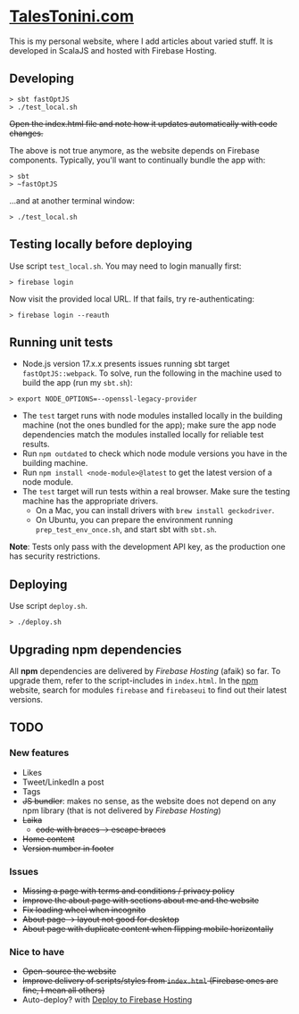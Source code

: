 # [TalesTonini.com](https://talestonini.com)
This is my personal website, where I add articles about varied stuff.
It is developed in ScalaJS and hosted with Firebase Hosting.

## Developing
```
> sbt fastOptJS
> ./test_local.sh
```
~~Open the index.html file and note how it updates automatically with code changes.~~

The above is not true anymore, as the website depends on Firebase components.
Typically, you'll want to continually bundle the app with:
```
> sbt
> ~fastOptJS
```
...and at another terminal window:
```
> ./test_local.sh
```

## Testing locally before deploying
Use script `test_local.sh`.  You may need to login manually first:
```
> firebase login
```
Now visit the provided local URL.
If that fails, try re-authenticating:
```
> firebase login --reauth
```

## Running unit tests
- Node.js version 17.x.x presents issues running sbt target `fastOptJS::webpack`. To solve, run the following in the
machine used to build the app (run my `sbt.sh`):
```
> export NODE_OPTIONS=--openssl-legacy-provider
```
- The `test` target runs with node modules installed locally in the building machine (not the ones bundled for the app);
make sure the app node dependencies match the modules installed locally for reliable test results.
- Run `npm outdated` to check which node module versions you have in the building machine.
- Run `npm install <node-module>@latest` to get the latest version of a node module.
- The `test` target will run tests within a real browser. Make sure the testing machine has the appropriate drivers.
  - On a Mac, you can install drivers with `brew install geckodriver`.
  - On Ubuntu, you can prepare the environment running `prep_test_env_once.sh`, and start sbt with `sbt.sh`.

**Note**: Tests only pass with the development API key, as the production one has security restrictions.

## Deploying
Use script `deploy.sh`.
```
> ./deploy.sh
```

## Upgrading npm dependencies
All **npm** dependencies are delivered by *Firebase Hosting* (afaik) so far. To upgrade them, refer to the
script-includes in `index.html`. In the [npm](https://www.npmjs.com/) website, search for modules `firebase` and
`firebaseui` to find out their latest versions.

## TODO

### New features
- Likes
- Tweet/LinkedIn a post
- Tags
- ~~JS bundler~~: makes no sense, as the website does not depend on any npm library (that is not delivered by *Firebase
Hosting*)
- ~~Laika~~
  - ~~code with braces -> escape braces~~
- ~~Home content~~
- ~~Version number in footer~~

### Issues
- ~~Missing a page with terms and conditions / privacy policy~~
- ~~Improve the about page with sections about me and the website~~
- ~~Fix loading wheel when incognito~~
- ~~About page -> layout not good for desktop~~
- ~~About page with duplicate content when flipping mobile horizontally~~

### Nice to have
- ~~Open-source the website~~
- ~~Improve delivery of scripts/styles from `index.html` (Firebase ones are fine, I mean all others)~~
- Auto-deploy? with [Deploy to Firebase Hosting](https://github.com/marketplace/actions/deploy-to-firebase-hosting)
